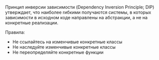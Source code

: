 Принцип инверсии зависимости (Dependency Inversion Principle; DIP) утверждает, что наиболее rибкими получаются системы, в которых зависимости в исходном коде направлены на абстракции, а не на конкретные реализации.

Правила:
- Не ссылайтесь на изменчивые конкретные классы
- Не наследуйте изменчивые конкретные классы
- Не переопределяйте конкретные функции
